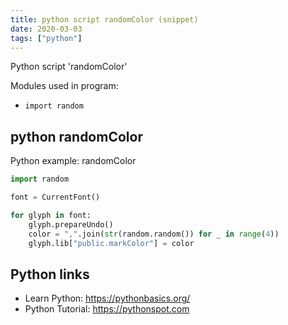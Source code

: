 ```yaml
---
title: python script randomColor (snippet)
date: 2020-03-03
tags: ["python"]
---
```

Python script 'randomColor'


Modules used in program: 
* `import random`

## python randomColor

Python example: randomColor

```python
import random

font = CurrentFont()

for glyph in font:
    glyph.prepareUndo()
    color = ",".join(str(random.random()) for _ in range(4))
    glyph.lib["public.markColor"] = color

```

## Python links

- Learn Python: https://pythonbasics.org/
- Python Tutorial: https://pythonspot.com
